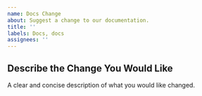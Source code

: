 ```yaml
---
name: Docs Change
about: Suggest a change to our documentation.
title: ''
labels: Docs, docs
assignees: ''
---
```


## Describe the Change You Would Like
A clear and concise description of what you would like changed.
